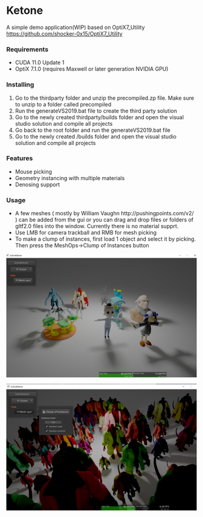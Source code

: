 # Ketone
A simple demo application(WIP) based on OptiX7_Utility 
https://github.com/shocker-0x15/OptiX7_Utility

### Requirements
<ul> 
  <li>CUDA 11.0 Update 1 </li>
  <li>OptiX 7.1.0 (requires Maxwell or later generation NVIDIA GPU) </li>
</ul>

### Installing
1. Go to the thirdparty folder and unzip the precompiled.zp file. Make sure to unzip to a folder called precompiled
2. Run the generateVS2019.bat file to create the third party solution
3. Go to the newly created thirdparty/builds folder and open the visual studio solution and compile all projects
4. Go back to the root folder and run the generateVS2019.bat file
5. Go to the newly created /builds folder and open the visual studio solution and compile all projects

### Features
<ul> 
  <li>Mouse picking </li>
  <li>Geometry instancing with multiple materials </li>
  <li>Denosing support</li>
</ul>

### Usage
<ul> 
  <li>A few meshes ( mostly by William Vaughn  http://pushingpoints.com/v2/ ) can be added from the gui or you can drag and drop files or folders of gltf2.0 files into the window. Currently there is no material supprt.
 </li>
  <li>Use LMB for camera trackball and RMB for mesh picking</li>
  <li>To make a clump of instances, first load 1 object and select it by picking. Then press the MeshOps->Clump of Instances button</li>
</ul>


![screen grab 1](
https://github.com/Hurleyworks/Ketone/blob/master/resources/ActiveKetone/screen_grab_1.png)

![screen grab 2](
https://github.com/Hurleyworks/Ketone/blob/master/resources/ActiveKetone/screen_grab_2.png)
